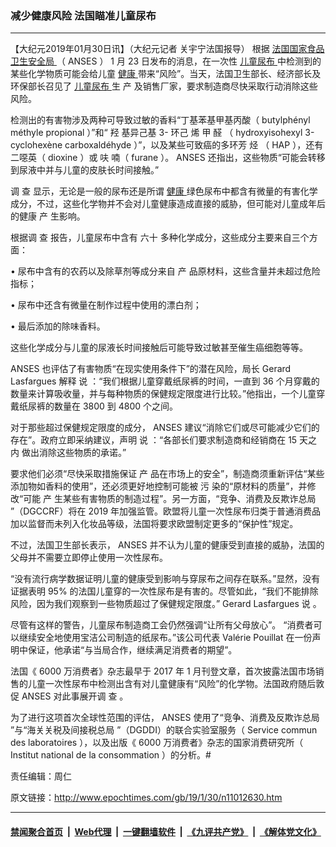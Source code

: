 ### 减少健康风险 法国瞄准儿童尿布
------------------------

<p>
 【大纪元2019年01月30日讯】（大纪元记者
 <span style="font-weight: 400;">
  关宇宁法国报导）
 </span>
 <span style="font-weight: 400;">
  根据
  <a href="http://www.epochtimes.com/gb/tag/%E6%B3%95%E5%9B%BD%E5%9B%BD%E5%AE%B6%E9%A3%9F%E5%93%81%E5%8D%AB%E7%94%9F%E5%AE%89%E5%85%A8%E5%B1%80.html">
   法国国家食品卫生安全局
  </a>
  （
 </span>
 <span style="font-weight: 400;">
  ANSES
 </span>
 <span style="font-weight: 400;">
  ）
 </span>
 <span style="font-weight: 400;">
  1
 </span>
 <span style="font-weight: 400;">
  月
 </span>
 <span style="font-weight: 400;">
  23
 </span>
 <span style="font-weight: 400;">
  日发布的消息，在一次性
  <a href="http://www.epochtimes.com/gb/tag/%E5%84%BF%E7%AB%A5%E5%B0%BF%E5%B8%83.html">
   儿童尿布
  </a>
  中检测到的某些化学物质可能会给儿童
  <a href="http://www.epochtimes.com/gb/tag/%E5%81%A5%E5%BA%B7.html">
   健康
  </a>
  带来“风险”。当天，法国卫生部长、经济部长及环保部长召见了
  <a href="http://www.epochtimes.com/gb/tag/%E5%84%BF%E7%AB%A5%E5%B0%BF%E5%B8%83.html">
   儿童尿布
  </a>
  生
 </span>
 <span style="font-weight: 400;">
  产
 </span>
 <span style="font-weight: 400;">
  及销售厂家，要求制造商尽快采取行动消除这些风险。
 </span>
</p>
<p>
 <span style="font-weight: 400;">
  检测出的有害物涉及两种可导致过敏的香料“丁基苯基甲基丙酸（
 </span>
 <span style="font-weight: 400;">
  butylphényl méthyle propional
 </span>
 <span style="font-weight: 400;">
  ）”和“
 </span>
 <span style="font-weight: 400;">
  羟
 </span>
 <span style="font-weight: 400;">
  基异己基
 </span>
 <span style="font-weight: 400;">
  3-
 </span>
 <span style="font-weight: 400;">
  环己
 </span>
 <span style="font-weight: 400;">
  烯
 </span>
 <span style="font-weight: 400;">
  甲
 </span>
 <span style="font-weight: 400;">
  醛
 </span>
 <span style="font-weight: 400;">
  （
 </span>
 <span style="font-weight: 400;">
  hydroxyisohexyl 3-cyclohexène carboxaldéhyde
 </span>
 <span style="font-weight: 400;">
  ）”，以及某些可致癌的多环芳
 </span>
 <span style="font-weight: 400;">
  烃
 </span>
 <span style="font-weight: 400;">
  （
 </span>
 <span style="font-weight: 400;">
  HAP
 </span>
 <span style="font-weight: 400;">
  ），还有二噁英（
 </span>
 <span style="font-weight: 400;">
  dioxine
 </span>
 <span style="font-weight: 400;">
  ）或
 </span>
 <span style="font-weight: 400;">
  呋
 </span>
 <span style="font-weight: 400;">
  喃（
 </span>
 <span style="font-weight: 400;">
  furane
 </span>
 <span style="font-weight: 400;">
  ）。
 </span>
 <span style="font-weight: 400;">
  ANSES
 </span>
 <span style="font-weight: 400;">
  还指出，这些物质“可能会转移到尿液中并与儿童的皮肤长时间接触。”
 </span>
</p>
<p>
 <span style="font-weight: 400;">
  调
 </span>
 <span style="font-weight: 400;">
  查
 </span>
 <span style="font-weight: 400;">
  显示，无论是一般的尿布还是所谓
  <a href="http://www.epochtimes.com/gb/tag/%E5%81%A5%E5%BA%B7.html">
   健康
  </a>
  绿色尿布中都含有微量的有害化学成分，不过，这些化学物并不会对儿童健康造成直接的威胁，但可能对儿童成年后的健康
 </span>
 <span style="font-weight: 400;">
  产
 </span>
 <span style="font-weight: 400;">
  生影响。
 </span>
</p>
<p>
 <span style="font-weight: 400;">
  根据调
 </span>
 <span style="font-weight: 400;">
  查
 </span>
 <span style="font-weight: 400;">
  报告，儿童尿布中含有
 </span>
 <span style="font-weight: 400;">
  六十
 </span>
 <span style="font-weight: 400;">
  多种化学成分，这些成分主要来自三个方面：
 </span>
</p>
<p>
 <span style="font-weight: 400;">
  • 尿布中含有的农药以及除草剂等成分来自
 </span>
 <span style="font-weight: 400;">
  产
 </span>
 <span style="font-weight: 400;">
  品原材料，这些含量并未超过危险指标；
 </span>
</p>
<p>
 <span style="font-weight: 400;">
  • 尿布中还含有微量在制作过程中使用的漂白剂；
 </span>
</p>
<p>
 <span style="font-weight: 400;">
  • 最后添加的除味香料。
 </span>
</p>
<p>
 <span style="font-weight: 400;">
  这些化学成分与儿童的尿液长时间接触后可能导致过敏甚至催生癌细胞等等。
 </span>
</p>
<p>
 <span style="font-weight: 400;">
  ANSES
 </span>
 <span style="font-weight: 400;">
  也评估了有害物质“在现实使用条件下”的潜在风险，局长
 </span>
 <span style="font-weight: 400;">
  Gerard Lasfargues
 </span>
 <span style="font-weight: 400;">
  解释
 </span>
 <span style="font-weight: 400;">
  说
 </span>
 <span style="font-weight: 400;">
  ：“我们根据儿童穿戴纸尿裤的时间，一直到
 </span>
 <span style="font-weight: 400;">
  36
 </span>
 <span style="font-weight: 400;">
  个月穿戴的数量来计算吸收量，并与每种物质的保健规定限度进行比较。”他指出，一个儿童穿戴纸尿裤的数量在
 </span>
 <span style="font-weight: 400;">
  3800
 </span>
 <span style="font-weight: 400;">
  到
 </span>
 <span style="font-weight: 400;">
  4800
 </span>
 <span style="font-weight: 400;">
  个之间。
 </span>
</p>
<p>
 <span style="font-weight: 400;">
  对于那些超过保健规定限度的成分，
 </span>
 <span style="font-weight: 400;">
  ANSES
 </span>
 <span style="font-weight: 400;">
  建议“消除它们或尽可能减少它们的存在”。政府立即采纳建议，声明
 </span>
 <span style="font-weight: 400;">
  说
 </span>
 <span style="font-weight: 400;">
  ：“各部长们要求制造商和经销商在
 </span>
 <span style="font-weight: 400;">
  15
 </span>
 <span style="font-weight: 400;">
  天之
 </span>
 <span style="font-weight: 400;">
  内
 </span>
 <span style="font-weight: 400;">
  做出消除这些物质的承诺。”
 </span>
</p>
<p>
 <span style="font-weight: 400;">
  要求他们必须“尽快采取措施保证
 </span>
 <span style="font-weight: 400;">
  产
 </span>
 <span style="font-weight: 400;">
  品在市场上的安全”，制造商须重新评估“某些添加物如香料的使用”，还必须更好地控制可能被
 </span>
 <span style="font-weight: 400;">
  污
 </span>
 <span style="font-weight: 400;">
  染的“原材料的质量”，并修改“可能
 </span>
 <span style="font-weight: 400;">
  产
 </span>
 <span style="font-weight: 400;">
  生某些有害物质的制造过程”。另一方面，“竞争、消费及反欺诈总局
 </span>
 <span style="font-weight: 400;">
  ”（DGCCRF）将在
 </span>
 <span style="font-weight: 400;">
  2019
 </span>
 <span style="font-weight: 400;">
  年加强监管。欧盟将儿童一次性尿布归类于普通消费品加以监督而未列入化妆品等级，法国将要求欧盟制定更多的“保护性”规定。
 </span>
</p>
<p>
 <span style="font-weight: 400;">
  不过，法国卫生部长表示，
 </span>
 <span style="font-weight: 400;">
  ANSES
 </span>
 <span style="font-weight: 400;">
  并不认为儿童的健康受到直接的威胁，法国的父母并不需要立即停止使用一次性尿布。
 </span>
</p>
<p>
 <span style="font-weight: 400;">
  “没有流行病学数据证明儿童的健康受到影响与穿尿布之间存在联系。”显然，没有证据表明
 </span>
 <span style="font-weight: 400;">
  95%
 </span>
 <span style="font-weight: 400;">
  的法国儿童穿的一次性尿布是有害的。尽管如此，“我们不能排除风险，因为我们观察到一些物质超过了保健规定限度。”
 </span>
 <span style="font-weight: 400;">
  Gerard Lasfargues
 </span>
 <span style="font-weight: 400;">
  说
 </span>
 <span style="font-weight: 400;">
  。
 </span>
</p>
<p>
 <span style="font-weight: 400;">
  尽管有这样的警告，儿童尿布制造商工会仍然强调“让所有父母放心”。
 </span>
 <span style="font-weight: 400;">
  “消费者可以继续安全地使用宝洁公司制造的纸尿布。”该公司代表
 </span>
 <span style="font-weight: 400;">
  Valérie Pouillat
 </span>
 <span style="font-weight: 400;">
  在一份声明中保证，他承诺“与当局合作，继续满足消费者的期望”。
 </span>
</p>
<p>
 <span style="font-weight: 400;">
  法国《
 </span>
 <span style="font-weight: 400;">
  6000
 </span>
 <span style="font-weight: 400;">
  万消费者》杂志最早于
 </span>
 <span style="font-weight: 400;">
  2017
 </span>
 <span style="font-weight: 400;">
  年
 </span>
 <span style="font-weight: 400;">
  1
 </span>
 <span style="font-weight: 400;">
  月刊登文章，首次披露法国市场销售的儿童一次性尿布中检测出含有对儿童健康有“风险”的化学物。法国政府随后敦促
 </span>
 <span style="font-weight: 400;">
  ANSES
 </span>
 <span style="font-weight: 400;">
  对此事展开调
 </span>
 <span style="font-weight: 400;">
  查
 </span>
 <span style="font-weight: 400;">
  。
 </span>
</p>
<p>
 <span style="font-weight: 400;">
  为了进行这项首次全球性范围的评估，
 </span>
 <span style="font-weight: 400;">
  ANSES
 </span>
 <span style="font-weight: 400;">
  使用了“竞争、消费及反欺诈总局
 </span>
 <span style="font-weight: 400;">
  ”与“海关关税及间接税总局
 </span>
 <span style="font-weight: 400;">
  ”（DGDDI）的联合实验室服务（
 </span>
 <span style="font-weight: 400;">
  Service commun des laboratoires
 </span>
 <span style="font-weight: 400;">
  ），以及出版《
 </span>
 <span style="font-weight: 400;">
  6000
 </span>
 <span style="font-weight: 400;">
  万消费者》杂志的国家消费研究所（
 </span>
 <span style="font-weight: 400;">
  Institut national de la consommation
 </span>
 <span style="font-weight: 400;">
  ）的分析。#
 </span>
</p>
<p>
 责任编辑：周仁
</p>

原文链接：http://www.epochtimes.com/gb/19/1/30/n11012630.htm


------------------------
#### [禁闻聚合首页](https://github.com/gfw-breaker/banned-news/blob/master/README.md) &nbsp;|&nbsp; [Web代理](https://github.com/gfw-breaker/open-proxy/blob/master/README.md) &nbsp;|&nbsp; [一键翻墙软件](https://github.com/gfw-breaker/nogfw/blob/master/README.md) &nbsp;|&nbsp; [《九评共产党》](https://github.com/gfw-breaker/9ping.md/blob/master/README.md#九评之一评共产党是什么) &nbsp;|&nbsp; [《解体党文化》](https://github.com/gfw-breaker/jtdwh.md/blob/master/README.md#绪论)